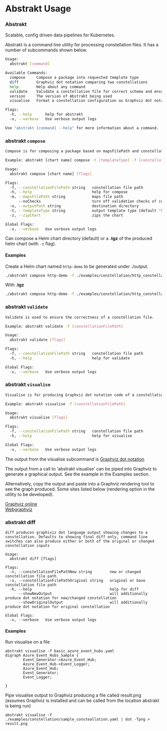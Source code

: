 # Abstrakt Usage

### Abstrakt
Scalable, config driven data pipelines for Kubernetes.

Abstrakt is a command line utility for processing constellation files. It has a number of subcommands shown below.

```bash
Usage:
  abstrakt [command]

Available Commands:
  compose     Compose a package into requested template type
  diff        Graphviz dot notation comparing two constellations
  help        Help about any command
  validate    Validate a constellation file for correct schema and ensure correctness.
  version     The version of Abstrakt being used
  visualise   Format a constellation configuration as Graphviz dot notation

Flags:
  -h, --help      help for abstrakt
  -v, --verbose   Use verbose output logs

Use "abstrakt [command] --help" for more information about a command.
```

### abstrakt `compose`

```bash
Compose is for composing a package based on mapsFilePath and constellationFilePath and template (default value is helm).

Example: abstrakt [chart name] compose -t [templateType] -f [constellationFilePath] -m [mapsFilePath] -o [outputPath] -z

Usage:
  abstrakt compose [chart name] [flags]

Flags:
  -f, --constellationFilePath string   constellation file path
  -h, --help                           help for compose
  -m, --mapsFilePath string            maps file path
      --noChecks                       turn off validation checks of constellation file before composing
  -o, --outputPath string              destination directory
  -t, --templateType string            output template type (default "helm")
  -z, --zipChart                       zips the chart

Global Flags:
  -v, --verbose   Use verbose output logs
```

Can compose a Helm chart directory (default) or a __.tgz__ of the produced helm chart (with `-z` flag).

#### Examples

Create a Helm chart named `http-demo` to be generated under ./output.

```bash
./abstrakt compose http-demo -f ./examples/constellation/http_constellation.yaml -m ./examples/constellation/http_constellation_maps.yaml -o ./output/http-demo 
```

With __.tgz__
```bash
./abstrakt compose http-demo -f ./examples/constellation/http_constellation.yaml -m ./examples/constellation/http_constellation_maps.yaml -o ./output/http-demo -z
```

### abstrakt `validate`

```bash
Validate is used to ensure the correctness of a constellation file.

Example: abstrakt validate -f [constellationFilePath]

Usage:
  abstrakt validate [flags]

Flags:
  -f, --constellationFilePath string   constellation file path
  -h, --help                           help for validate

Global Flags:
  -v, --verbose   Use verbose output logs
```

### abstrakt `visualise`

```bash
Visualise is for producing Graphviz dot notation code of a constellation configuration

Example: abstrakt visualise -f [constellationFilePath]

Usage:
  abstrakt visualise [flags]

Flags:
  -f, --constellationFilePath string   constellation file path
  -h, --help                           help for visualise

Global Flags:
  -v, --verbose   Use verbose output logs
```

The output from the visualise subcommand is [Graphviz dot notation](https://www.graphviz.org/doc/info/lang.html)

The output from a call to 'abstrakt visualise' can be piped into Graphviz to generate a graphical output. See the example in the Examples section. 

Alternatively, copy the output and paste into a Graphviz rendering tool to see the graph produced. Some sites listed below (rendering option in the utility to be developed).  

[Graphviz online](https://dreampuf.github.io/GraphvizOnline/)  
[Webgraphviz](http://www.webgraphviz.com/)  

### abstrakt diff
```console
diff produces graphiviz dot language output showing changes to a constellation. Defaults to showing final diff only, command line
switches can also produce either or both of the original or changed constellation inputs

Usage:
  abstrakt diff [flags]

Flags:
  -n, --constellationFilePathNew string        new or changed constellation file path
  -o, --constellationFilePathOriginal string   original or base constellation file path
  -h, --help                                   help for diff
      --showNewOutput                          will additionally produce dot notation for new/changed constellation
      --showOriginalOutput                     will additionally produce dot notation for original constellation

Global Flags:
  -v, --verbose   Use verbose output logs

```

#### Examples

Run visualise on a file  
	
	abstrakt visualise -f basic_azure_event_hubs.yaml
	digraph Azure_Event_Hubs_Sample {
	        Event_Generator->Azure_Event_Hub;
	        Azure_Event_Hub->Event_Logger;
	        Azure_Event_Hub;
	        Event_Generator;
	        Event_Logger;
	
	}
	
Pipe visualise output to Graphviz producing a file called result.png (assumes Graphviz is installed and can be called from the location abstrakt is being run)

	abstrakt visualise -f ./examples/constellation/sample_consteallation.yaml | dot -Tpng > result.png
